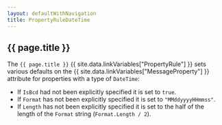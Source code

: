 ```yaml
---
layout: defaultWithNavigation
title: PropertyRuleDateTime
---
```

## {{ page.title }}

The `{{ page.title }}` {{ site.data.linkVariables["PropertyRule"] }} sets various defaults on the {{ site.data.linkVariables["MessageProperty"] }}
attribute for properties with a type of `DateTime`:

* If `IsBcd` had not been explicitly specified it is set to `true`.
* If `Format` has not been explicitly specified it is set to `"MMddyyyyHHmmss"`.
* If `Length` has not been explicitly specified it is set to the half of the length of the `Format` string (`Format.Length / 2`).
